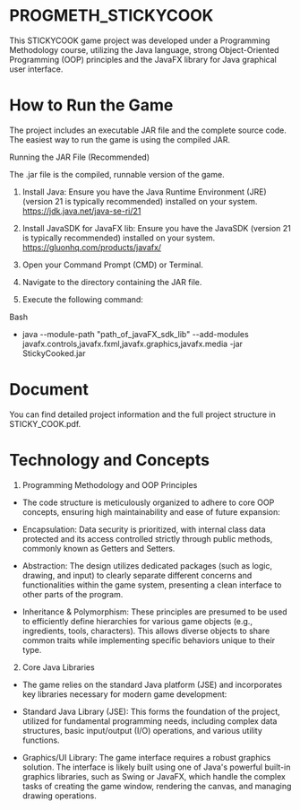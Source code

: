 # PROGMETH_STICKYCOOK
This STICKYCOOK game project was developed under a Programming Methodology course, utilizing the Java language, strong Object-Oriented Programming (OOP) principles and the JavaFX library for Java graphical user interface.

# How to Run the Game
The project includes an executable JAR file and the complete source code. The easiest way to run the game is using the compiled JAR.

Running the JAR File (Recommended)

The .jar file is the compiled, runnable version of the game.

1. Install Java: Ensure you have the Java Runtime Environment (JRE) (version 21 is typically recommended) installed on your system.
https://jdk.java.net/java-se-ri/21

2. Install JavaSDK for JavaFX lib: Ensure you have the JavaSDK (version 21 is typically recommended) installed on your system.
https://gluonhq.com/products/javafx/

3. Open your Command Prompt (CMD) or Terminal.

4. Navigate to the directory containing the JAR file.

5. Execute the following command:

Bash

- java --module-path "path_of_javaFX_sdk_lib" --add-modules javafx.controls,javafx.fxml,javafx.graphics,javafx.media -jar StickyCooked.jar

# Document

You can find detailed project information and the full project structure in STICKY_COOK.pdf.

# Technology and Concepts

1. Programming Methodology and OOP Principles

  - The code structure is meticulously organized to adhere to core OOP concepts, ensuring high maintainability and ease of future expansion:

  - Encapsulation: Data security is prioritized, with internal class data protected and its access controlled strictly through public methods, commonly known as Getters and Setters.

  - Abstraction: The design utilizes dedicated packages (such as logic, drawing, and input) to clearly separate different concerns and functionalities within the game system, presenting a clean interface to other parts of the program.

  - Inheritance & Polymorphism: These principles are presumed to be used to efficiently define hierarchies for various game objects (e.g., ingredients, tools, characters). This allows diverse objects to share common traits while implementing specific behaviors unique to their type.

2. Core Java Libraries

  - The game relies on the standard Java platform (JSE) and incorporates key libraries necessary for modern game development:

  - Standard Java Library (JSE): This forms the foundation of the project, utilized for fundamental programming needs, including complex data structures, basic input/output (I/O) operations, and various utility functions.

  - Graphics/UI Library: The game interface requires a robust graphics solution. The interface is likely built using one of Java's powerful built-in graphics libraries, such as Swing or JavaFX, which handle the complex tasks of creating the game window, rendering the canvas, and managing drawing operations.
